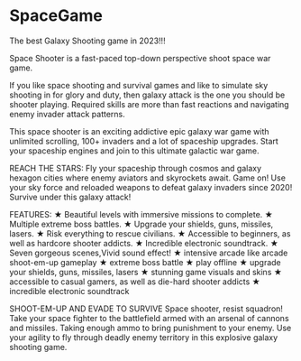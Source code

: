 # SpaceGame

The best Galaxy Shooting game in 2023!!!

Space Shooter is a fast-paced top-down perspective shoot space war game.

If you like space shooting and survival games and like to simulate sky shooting in for glory and duty, then galaxy attack is the one you should be shooter playing. Required skills are more than fast reactions and navigating enemy invader attack patterns.

This space shooter is an exciting addictive epic galaxy war game with unlimited scrolling, 100+ invaders and a lot of spaceship upgrades.
Start your spaceship engines and join to this ultimate galactic war game.

REACH THE STARS:
Fly your spaceship through cosmos and galaxy hexagon cities where enemy aviators and skyrockets await.
Game on! Use your sky force and reloaded weapons to defeat galaxy invaders since 2020! Survive under this galaxy attack!


FEATURES:
★ Beautiful levels with immersive missions to complete.
★ Multiple extreme boss battles.
★ Upgrade your shields, guns, missiles, lasers.
★ Risk everything to rescue civilians.
★ Accessible to beginners, as well as hardcore shooter addicts.
★ Incredible electronic soundtrack.
★ Seven gorgeous scenes,Vivid sound effect!
★ intensive arcade like arcade shoot-em-up gameplay
★ extreme boss battle
★ play offline
★ upgrade your shields, guns, missiles, lasers
★ stunning game visuals and skins
★ accessible to casual gamers, as well as die-hard shooter addicts
★ incredible electronic soundtrack


SHOOT-EM-UP AND EVADE TO SURVIVE
Space shooter, resist squadron! Take your space fighter to the battlefield armed with an arsenal of cannons and missiles. Taking enough ammo to bring punishment to your enemy.
Use your agility to fly through deadly enemy territory in this explosive galaxy shooting game.
